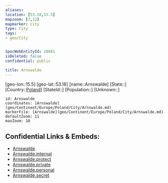 ```yaml
---
aliases: 
location: [53.18,15.5]
mapzoom: [7,12] 
mapmarker: city 
type: City
tags:
- geo/City


SpocWebEntityId: 28881
isDeleted: false
confidential: public

title: Arnswalde
---
```

[geo-lon::15.5]
[geo-lat::53.18]
[name::Arnswalde]
[State::]
[Country::[Poland](geo/Continent/Europe/Poland.md)]
[StateId::]
[Population::]
[Unknown::]


```leaflet
id: Arnswalde
coordinates: [Arnswalde](geo/Continent/Europe/Poland/City/Arnswalde.md)
markerFile: [Arnswalde](geo/Continent/Europe/Poland/City/Arnswalde.md)
defaultZoom: 11 
maxZoom: 18
```


## Confidential Links & Embeds: 
- [Arnswalde](../../../../../../_public/geo/Continent/Europe/Poland/City/Arnswalde.md) 
- [Arnswalde.internal](../../../../../../_internal/geo/Continent/Europe/Poland/City/Arnswalde.internal.md) 
- [Arnswalde.protect](../../../../../../_protect/geo/Continent/Europe/Poland/City/Arnswalde.protect.md) 
- [Arnswalde.private](../../../../../../_private/geo/Continent/Europe/Poland/City/Arnswalde.private.md) 
- [Arnswalde.personal](../../../../../../_personal/geo/Continent/Europe/Poland/City/Arnswalde.personal.md) 
- [Arnswalde.secret](../../../../../../_secret/geo/Continent/Europe/Poland/City/Arnswalde.secret.md) 
